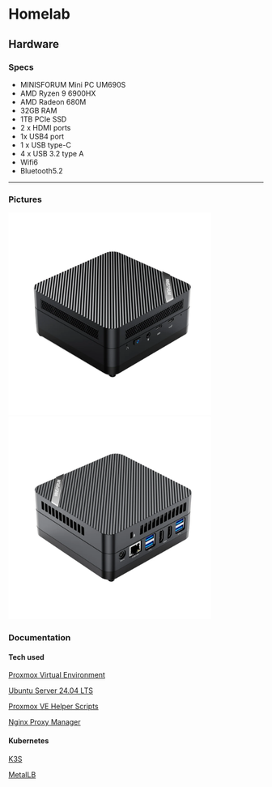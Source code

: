 # Homelab

## Hardware

### Specs

- MINISFORUM Mini PC UM690S
- AMD Ryzen 9 6900HX
- AMD Radeon 680M
- 32GB RAM
- 1TB PCIe SSD
- 2 x HDMI ports
- 1x USB4 port
- 1 x USB type-C
- 4 x USB 3.2 type A
- Wifi6
- Bluetooth5.2

---

### Pictures

<img src="/images/1_b15cc9d9-2b29-4ee7-a370-0c6f577e3f30.jpg" alt="UM690S" width="400"/>
<img src="/images/3_869999e8-1a45-466a-ba7a-988bc3486d59.jpg" alt="UM690S" width="400"/>

### Documentation

#### Tech used

[Proxmox Virtual Environment](https://www.proxmox.com/en/)

[Ubuntu Server 24.04 LTS](https://ubuntu.com/download/server)

[Proxmox VE Helper Scripts](https://tteck.github.io/Proxmox/)

[Nginx Proxy Manager](https://nginxproxymanager.com/)

#### Kubernetes

[K3S](https://k3s.io/)

[MetalLB](https://metallb.universe.tf/)
